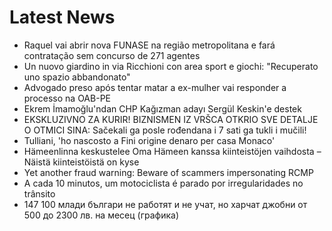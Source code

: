 # Latest News
-  Raquel vai abrir nova FUNASE na região metropolitana e fará contratação sem concurso de 271 agentes
-  Un nuovo giardino in via Ricchioni con area sport e giochi: "Recuperato uno spazio abbandonato"
-  Advogado preso após tentar matar a ex-mulher vai responder a processo na OAB-PE
-  Ekrem İmamoğlu'ndan CHP Kağızman adayı Sergül Keskin'e destek
-  EKSKLUZIVNO ZA KURIR! BIZNISMEN IZ VRŠCA OTKRIO SVE DETALJE O OTMICI SINA: Sačekali ga posle rođendana i 7 sati ga tukli i mučili!
-  Tulliani, 'ho nascosto a Fini origine denaro per casa Monaco'
-  Hämeenlinna keskustelee Oma Hämeen kanssa kiinteistöjen vaihdosta – Näistä kiinteistöistä on kyse
-  Yet another fraud warning: Beware of scammers impersonating RCMP
-  A cada 10 minutos, um motociclista é parado por irregularidades no trânsito
-  147 100 млади българи не работят и не учат, но харчат джобни от 500 до 2300 лв. на месец (графика)

